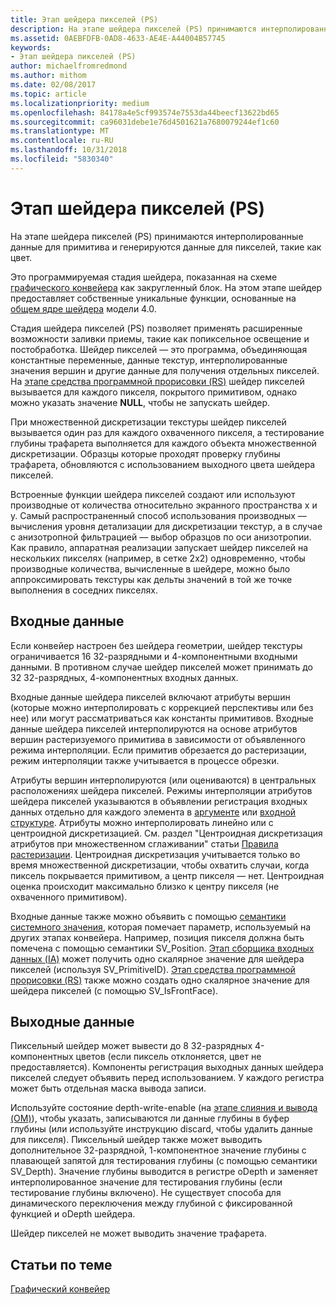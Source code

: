```yaml
---
title: Этап шейдера пикселей (PS)
description: На этапе шейдера пикселей (PS) принимаются интерполированные данные для примитива и генерируются данные для пикселей, такие как цвет.
ms.assetid: 0AEBFDFB-0AD8-4633-AE4E-A44004B57745
keywords:
- Этап шейдера пикселей (PS)
author: michaelfromredmond
ms.author: mithom
ms.date: 02/08/2017
ms.topic: article
ms.localizationpriority: medium
ms.openlocfilehash: 84178a4e5cf993574e7553da44beecf13622bd65
ms.sourcegitcommit: ca96031debe1e76d4501621a7680079244ef1c60
ms.translationtype: MT
ms.contentlocale: ru-RU
ms.lasthandoff: 10/31/2018
ms.locfileid: "5830340"
---
```

# <a name="pixel-shader-ps-stage"></a>Этап шейдера пикселей (PS)


На этапе шейдера пикселей (PS) принимаются интерполированные данные для примитива и генерируются данные для пикселей, такие как цвет.

Это программируемая стадия шейдера, показанная на схеме [графического конвейера](graphics-pipeline.md) как закругленный блок. На этом этапе шейдер предоставляет собственные уникальные функции, основанные на [общем ядре шейдера](https://msdn.microsoft.com/library/windows/desktop/bb509580) модели 4.0.

Стадия шейдера пикселей (PS) позволяет применять расширенные возможности заливки приемы, такие как попиксельное освещение и постобработка. Шейдер пикселей — это программа, объединяющая константные переменные, данные текстур, интерполированные значения вершин и другие данные для получения отдельных пикселей. На [этапе средства программной прорисовки (RS)](rasterizer-stage--rs-.md) шейдер пикселей вызывается для каждого пикселя, покрытого примитивом, однако можно указать значение **NULL**, чтобы не запускать шейдер.

При множественной дискретизации текстуры шейдер пикселей вызывается один раз для каждого охваченного пикселя, а тестирование глубины трафарета выполняется для каждого объекта множественной дискретизации. Образцы которые проходят проверку глубины трафарета, обновляются с использованием выходного цвета шейдера пикселей.

Встроенные функции шейдера пикселей создают или используют производные от количества относительно экранного пространства x и y. Самый распространенный способ использования производных — вычисления уровня детализации для дискретизации текстур, а в случае с анизотропной фильтрацией — выбор образцов по оси анизотропии. Как правило, аппаратная реализации запускает шейдер пикселей на нескольких пикселях (например, в сетке 2x2) одновременно, чтобы производные количества, вычисленные в шейдере, можно было аппроксимировать текстуры как дельты значений в той же точке выполнения в соседних пикселях.

## <a name="span-idinputsspanspan-idinputsspanspan-idinputsspaninputs"></a><span id="Inputs"></span><span id="inputs"></span><span id="INPUTS"></span>Входные данные


Если конвейер настроен без шейдера геометрии, шейдер текстуры ограничивается 16 32-разрядными и 4-компонентными входными данными. В противном случае шейдер пикселей может принимать до 32 32-разрядных, 4-компонентных входных данных.

Входные данные шейдера пикселей включают атрибуты вершин (которые можно интерполировать с коррекцией перспективы или без нее) или могут рассматриваться как константы примитивов. Входные данные шейдера пикселей интерполируются на основе атрибутов вершин растеризуемого примитива в зависимости от объявленного режима интерполяции. Если примитив обрезается до растеризации, режим интерполяции также учитывается в процессе обрезки.

Атрибуты вершин интерполируются (или оцениваются) в центральных расположениях шейдера пикселей. Режимы интерполяции атрибутов шейдера пикселей указываются в объявлении регистрация входных данных отдельно для каждого элемента в [аргументе](https://msdn.microsoft.com/library/windows/desktop/bb509606) или [входной структуре](https://msdn.microsoft.com/library/windows/desktop/bb509668). Атрибуты можно интерполировать линейно или с центроидной дискретизацией. См. раздел "Центроидная дискретизация атрибутов при множественном сглаживании" статьи [Правила растеризации](rasterization-rules.md). Центроидная дискретизация учитывается только во время множественной дискретизации, чтобы охватить случаи, когда пиксель покрывается примитивом, а центр пикселя — нет. Центроидная оценка происходит максимально близко к центру пикселя (не охваченного примитивом).

Входные данные также можно объявить с помощью [семантики системного значения](https://msdn.microsoft.com/library/windows/desktop/bb509647), которая помечает параметр, используемый на других этапах конвейера. Например, позиция пикселя должна быть помечена с помощью семантики SV\_Position. [Этап сборщика входных данных (IA)](input-assembler-stage--ia-.md) может получить одно скалярное значение для шейдера пикселей (используя SV\_PrimitiveID). [Этап средства программной прорисовки (RS)](rasterizer-stage--rs-.md) также можно создать одно скалярное значение для шейдера пикселей (с помощью SV\_IsFrontFace).

## <a name="span-idoutputsspanspan-idoutputsspanspan-idoutputsspanoutputs"></a><span id="Outputs"></span><span id="outputs"></span><span id="OUTPUTS"></span>Выходные данные


Пиксельный шейдер может вывести до 8 32-разрядных 4-компонентных цветов (если пиксель отклоняется, цвет не предоставляется). Компоненты регистрация выходных данных шейдера пикселей следует объявить перед использованием. У каждого регистра может быть отдельная маска вывода записи.

Используйте состояние depth-write-enable (на [этапе слияния и вывода (OM)](output-merger-stage--om-.md)), чтобы указать, записываются ли данные глубины в буфер глубины (или используйте инструкцию discard, чтобы удалить данные для пикселя). Пиксельный шейдер также может выводить дополнительное 32-разрядной, 1-компонентное значение глубины с плавающей запятой для тестирования глубины (с помощью семантики SV\_Depth). Значение глубины выводится в регистре oDepth и заменяет интерполированное значение для тестирования глубины (если тестирование глубины включено). Не существует способа для динамического переключения между глубиной с фиксированной функцией и oDepth шейдера.

Шейдер пикселей не может выводить значение трафарета.

## <a name="span-idrelated-topicsspanrelated-topics"></a><span id="related-topics"></span>Статьи по теме


[Графический конвейер](graphics-pipeline.md)

 

 




